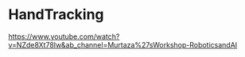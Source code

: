 # HandTracking

https://www.youtube.com/watch?v=NZde8Xt78Iw&ab_channel=Murtaza%27sWorkshop-RoboticsandAI
